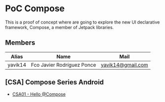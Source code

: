 # PoC Compose

This is a proof of concept where are going to explore the new UI declarative framework, Compose, a member of Jetpack libraries.

## Members

Alias | Name | Mail
-|-|-
yavik14 | Fco Javier Rodríguez Ponce | yavik14@gmail.com

## [CSA] Compose Series Android

- [CSA01 - Hello @Compose]()

